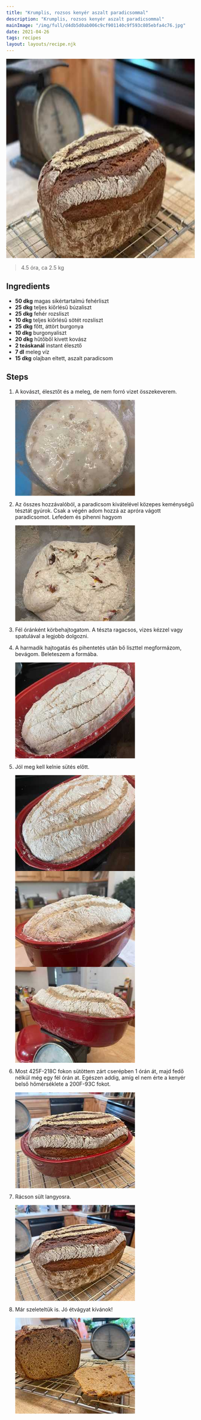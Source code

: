 ```yaml
---
title: "Krumplis, rozsos kenyér aszalt paradicsommal"
description: "Krumplis, rozsos kenyér aszalt paradicsommal"
mainImage: "/img/full/d4db5d0ab006c9cf901140c9f593c805ebfa4c76.jpg"
date: 2021-04-26
tags: recipes
layout: layouts/recipe.njk
---
```

                            
<p align="center"><a href="https://cookpad.com/hu/receptek/14899569-krumplis-rozsos-kenyer-aszalt-paradicsommal" rel="Recipe source page"><img width="751" height="532" src="/img/full/d4db5d0ab006c9cf901140c9f593c805ebfa4c76.jpg"/></a></p>

> 4.5 óra, ca 2.5 kg 

## Ingredients
* **50 dkg** magas sikértartalmú fehérliszt
* **25 dkg** teljes kiőrlésű búzaliszt
* **25 dkg** fehér rozsliszt
* **10 dkg** teljes kiőrlésű sötét rozsliszt
* **25 dkg** főtt, áttört burgonya
* **10 dkg** burgonyaliszt
* **20 dkg** hűtőből kivett kovász
* **2 teáskanál** instant élesztő
* **7 dl** meleg víz
* **15 dkg** olajban eltett, aszalt paradicsom

## Steps

1. A kovászt, élesztőt és a meleg, de nem forró vizet összekeverem.
 
    <p><img width="320" height="256" align="left" src="/img/full/f4d90f8293060483ab0a5e15befedc9619351c19.jpg"/></p><div style="clear: both"/>

2. Az összes hozzávalóból, a paradicsom kivátelével közepes keménységű tésztát gyúrok. Csak a végén adom hozzá az apróra vágott paradicsomot. Lefedem és pihenni hagyom
 
    <p><img width="320" height="256" align="left" src="/img/full/a8ec98afef2ea81214dddda34d950d95d7f352d4.jpg"/></p><div style="clear: both"/>

3. Fél óránként körbehajtogatom. A tészta ragacsos, vizes kézzel vagy spatulával a legjobb dolgozni.
 
    <div style="clear: both"/>

4. A harmadik hajtogatás és pihentetés után bő liszttel megformázom, bevágom. Beleteszem a formába.
 
    <p><img width="320" height="256" align="left" src="/img/full/04948b4d2083074a8f14946b9e2e7d079b47c8bb.jpg"/></p><div style="clear: both"/>

5. Jól meg kell kelnie sütés előtt.
 
    <p><img width="320" height="256" align="left" src="/img/full/753c099fa5bf60b4e6f2fdfc5257b381b4100f45.jpg"/></p><p><img width="320" height="256" align="left" src="/img/full/379837044da7a1ca14a7426bdee96d94692bc731.jpg"/></p><p><img width="320" height="256" align="left" src="/img/full/7629fc37582fe87afb4d6d272a13e1144fd73bd4.jpg"/></p><div style="clear: both"/>

6. Most 425F-218C fokon sütöttem zárt cserépben 1 órán át, majd fedő nélkül még egy fél órán at. Egészen addig, amíg el nem érte a kenyér belső hőmérséklete a 200F-93C fokot.
 
    <p><img width="320" height="256" align="left" src="/img/full/4b6f3126155214b83114bd69f9a6cd321f97ed7a.jpg"/></p><div style="clear: both"/>

7. Rácson sült langyosra.
 
    <p><img width="320" height="256" align="left" src="/img/full/726c7862b59df51de3b7fd6680fd52d08aa5f2bf.jpg"/></p><div style="clear: both"/>

8. Már szeleteltük is. Jó étvágyat kívánok!
 
    <p><img width="320" height="256" align="left" src="/img/full/3b94408e0fb6343ac6e57b3dfd2cfc581b10de89.jpg"/></p><div style="clear: both"/>

